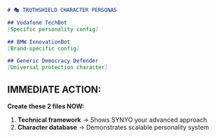 ```markdown
# 🎭 TRUTHSHIELD CHARACTER PERSONAS

## Vodafone TechBot
[Specific personality config]

## BMW InnovationBot  
[Brand-specific config]

## Generic Democracy Defender
[Universal protection character]
```

## **IMMEDIATE ACTION:**

**Create these 2 files NOW:**
1. **Technical framework** → Shows SYNYO your advanced approach
2. **Character database** → Demonstrates scalable personality system
